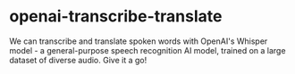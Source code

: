 # openai-transcribe-translate

We can transcribe and translate spoken words with OpenAI's Whisper model - a general-purpose speech recognition AI model, trained on a large dataset of diverse audio. Give it a go!
